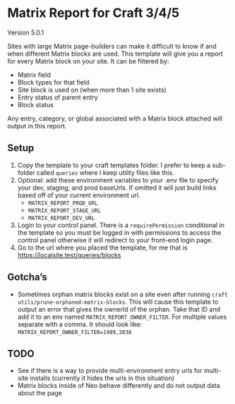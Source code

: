 # Matrix Report for Craft 3/4/5

Version 5.0.1

Sites with large Matrix page-builders can make it difficult to know if and when different Matrix blocks are used. This template will give you a report for every Matrix block on your site. It can be filtered by:

- Matrix field
- Block types for that field
- Site block is used on (when more than 1 site exists)
- Entry status of parent entry
- Block status

Any entry, category, or global associated with a Matrix block attached will output in this report.

## Setup

1. Copy the template to your craft templates folder. I prefer to keep a sub-folder called `queries` where I keep utility files like this.
2. Optional: add these environment variables to your .env file to specify your dev, staging, and prod baseUrls. If omitted it will just build links based off of your current environment url.
   - `MATRIX_REPORT_PROD_URL`
   - `MATRIX_REPORT_STAGE_URL`
   - `MATRIX_REPORT_DEV_URL`
3. Login to your control panel. There is a `requirePermission` conditional in the template so you must be logged in with permissions to access the control panel otherwise it will redirect to your front-end login page.
4. Go to the url where you placed the template, for me that is https://localsite.test/queries/blocks

## Gotcha’s

- Sometimes orphan matrix blocks exist on a site even after running `craft utils/prune-orphaned-matrix-blocks`. This will cause this template to output an error that gives the ownerId of the orphan. Take that ID and add it to an env named `MATRIX_REPORT_OWNER_FILTER`. For multiple values separate with a comma. It should look like: `MATRIX_REPORT_OWNER_FILTER=1989,2038`

## TODO

- See if there is a way to provide multi-environment entry urls for multi-site installs (currently it hides the urls in this situation)
- Matrix blocks inside of Neo behave differently and do not output data about the page
